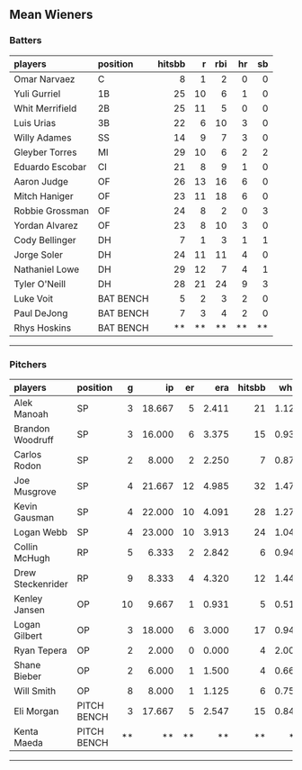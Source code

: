 ## Mean Wieners

### Batters

 
|players         |position  | hitsbb|  r| rbi| hr| sb| 
|:---------------|:---------|------:|--:|---:|--:|--:| 
|Omar Narvaez    |C         |      8|  1|   2|  0|  0| 
|Yuli Gurriel    |1B        |     25| 10|   6|  1|  0| 
|Whit Merrifield |2B        |     25| 11|   5|  0|  0| 
|Luis Urias      |3B        |     22|  6|  10|  3|  0| 
|Willy Adames    |SS        |     14|  9|   7|  3|  0| 
|Gleyber Torres  |MI        |     29| 10|   6|  2|  2| 
|Eduardo Escobar |CI        |     21|  8|   9|  1|  0| 
|Aaron Judge     |OF        |     26| 13|  16|  6|  0| 
|Mitch Haniger   |OF        |     23| 11|  18|  6|  0| 
|Robbie Grossman |OF        |     24|  8|   2|  0|  3| 
|Yordan Alvarez  |OF        |     23|  8|  10|  3|  0| 
|Cody Bellinger  |DH        |      7|  1|   3|  1|  1| 
|Jorge Soler     |DH        |     24| 11|  11|  4|  0| 
|Nathaniel Lowe  |DH        |     29| 12|   7|  4|  1| 
|Tyler O'Neill   |DH        |     28| 21|  24|  9|  3| 
|Luke Voit       |BAT BENCH |      5|  2|   3|  2|  0| 
|Paul DeJong     |BAT BENCH |      7|  3|   4|  2|  0| 
|Rhys Hoskins    |BAT BENCH |     **| **|  **| **| **| 

* * *

### Pitchers

 
|players           |position    |  g|     ip| er|   era| hitsbb|  whip| so|  w| sv| 
|:-----------------|:-----------|--:|------:|--:|-----:|------:|-----:|--:|--:|--:| 
|Alek Manoah       |SP          |  3| 18.667|  5| 2.411|     21| 1.125| 25|  3|  0| 
|Brandon Woodruff  |SP          |  3| 16.000|  6| 3.375|     15| 0.938| 20|  0|  0| 
|Carlos Rodon      |SP          |  2|  8.000|  2| 2.250|      7| 0.875| 10|  1|  0| 
|Joe Musgrove      |SP          |  4| 21.667| 12| 4.985|     32| 1.477| 23|  1|  0| 
|Kevin Gausman     |SP          |  4| 22.000| 10| 4.091|     28| 1.273| 26|  0|  0| 
|Logan Webb        |SP          |  4| 23.000| 10| 3.913|     24| 1.043| 26|  1|  0| 
|Collin McHugh     |RP          |  5|  6.333|  2| 2.842|      6| 0.947|  4|  0|  0| 
|Drew Steckenrider |RP          |  9|  8.333|  4| 4.320|     12| 1.440|  4|  0|  5| 
|Kenley Jansen     |OP          | 10|  9.667|  1| 0.931|      5| 0.517| 16|  2|  6| 
|Logan Gilbert     |OP          |  3| 18.000|  6| 3.000|     17| 0.944| 13|  1|  0| 
|Ryan Tepera       |OP          |  2|  2.000|  0| 0.000|      4| 2.000|  2|  0|  0| 
|Shane Bieber      |OP          |  2|  6.000|  1| 1.500|      4| 0.667|  4|  0|  0| 
|Will Smith        |OP          |  8|  8.000|  1| 1.125|      6| 0.750| 14|  0|  5| 
|Eli Morgan        |PITCH BENCH |  3| 17.667|  5| 2.547|     15| 0.849| 11|  3|  0| 
|Kenta Maeda       |PITCH BENCH | **|     **| **|    **|     **|    **| **| **| **| 


* * *


